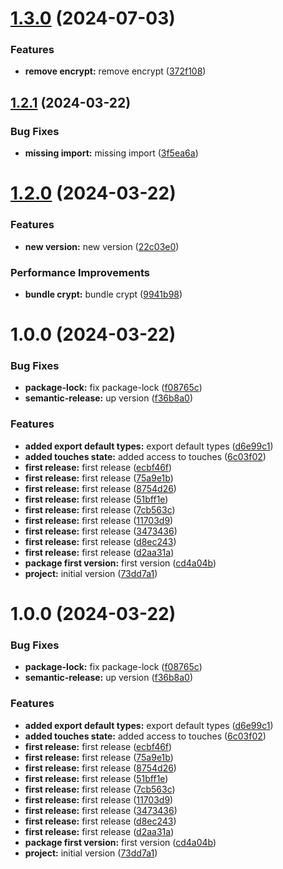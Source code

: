 # [1.3.0](https://github.com/resourge/vue3-use-authentication/compare/v1.2.1...v1.3.0) (2024-07-03)


### Features

* **remove encrypt:** remove encrypt ([372f108](https://github.com/resourge/vue3-use-authentication/commit/372f1080129f33012b0d39328b0350d873f31ec5))

## [1.2.1](https://github.com/resourge/vue3-use-authentication/compare/v1.2.0...v1.2.1) (2024-03-22)


### Bug Fixes

* **missing import:** missing import ([3f5ea6a](https://github.com/resourge/vue3-use-authentication/commit/3f5ea6a57fee117286864d9fc560d6f27f4a26a2))

# [1.2.0](https://github.com/resourge/vue3-use-authentication/compare/v1.1.2...v1.2.0) (2024-03-22)


### Features

* **new version:** new version ([22c03e0](https://github.com/resourge/vue3-use-authentication/commit/22c03e029c5b7cb2077217ec0c73ec53119dc9f4))


### Performance Improvements

* **bundle crypt:** bundle crypt ([9941b98](https://github.com/resourge/vue3-use-authentication/commit/9941b98387f67a1248e2c8a3a92e50048fbf1627))

# 1.0.0 (2024-03-22)


### Bug Fixes

* **package-lock:** fix package-lock ([f08765c](https://github.com/resourge/vue3-use-authentication/commit/f08765c2b37b3dae80c5b69a6613725815fa4b6b))
* **semantic-release:** up version ([f36b8a0](https://github.com/resourge/vue3-use-authentication/commit/f36b8a062f514f4fd647745a952694043fb3d87f))


### Features

* **added export default types:** export default types ([d6e99c1](https://github.com/resourge/vue3-use-authentication/commit/d6e99c1e6f8e0f9f453a3cf35e93637e5cf40c92))
* **added touches state:** added access to touches ([6c03f02](https://github.com/resourge/vue3-use-authentication/commit/6c03f025cd11b3665df9e08c26aa96ca331ec23a))
* **first release:** first release ([ecbf46f](https://github.com/resourge/vue3-use-authentication/commit/ecbf46f6371a858534ce049947d1af9524a9da10))
* **first release:** first release ([75a9e1b](https://github.com/resourge/vue3-use-authentication/commit/75a9e1ba58002705818aa6c30b1a31a704bbe1ec))
* **first release:** first release ([8754d26](https://github.com/resourge/vue3-use-authentication/commit/8754d264aa2d10b3ef7b4db487b829551b6924cb))
* **first release:** first release ([51bff1e](https://github.com/resourge/vue3-use-authentication/commit/51bff1e6229741b5c54ce3ecb31ff52ac1373a0a))
* **first release:** first release ([7cb563c](https://github.com/resourge/vue3-use-authentication/commit/7cb563cb9c1ff5e5921a38b5548dac8d213a797f))
* **first release:** first release ([11703d9](https://github.com/resourge/vue3-use-authentication/commit/11703d91272be5aeea2ff02d9f7a8e3070e13eba))
* **first release:** first release ([3473436](https://github.com/resourge/vue3-use-authentication/commit/34734368b83efa80612058de8a6b408c920dc6c8))
* **first release:** first release ([d8ec243](https://github.com/resourge/vue3-use-authentication/commit/d8ec243226740b96b1138d2b4782711f754dfb93))
* **first release:** first release ([d2aa31a](https://github.com/resourge/vue3-use-authentication/commit/d2aa31ac9f30c099174e7103ae589b2fdf2b45c8))
* **package first version:** first version ([cd4a04b](https://github.com/resourge/vue3-use-authentication/commit/cd4a04b90c0289067205aee9a4852eecc726062c))
* **project:** initial version ([73dd7a1](https://github.com/resourge/vue3-use-authentication/commit/73dd7a1fb4d2cc4d07d1c34e7d531574a355b46b))

# 1.0.0 (2024-03-22)


### Bug Fixes

* **package-lock:** fix package-lock ([f08765c](https://github.com/resourge/vue3-use-authentication/commit/f08765c2b37b3dae80c5b69a6613725815fa4b6b))
* **semantic-release:** up version ([f36b8a0](https://github.com/resourge/vue3-use-authentication/commit/f36b8a062f514f4fd647745a952694043fb3d87f))


### Features

* **added export default types:** export default types ([d6e99c1](https://github.com/resourge/vue3-use-authentication/commit/d6e99c1e6f8e0f9f453a3cf35e93637e5cf40c92))
* **added touches state:** added access to touches ([6c03f02](https://github.com/resourge/vue3-use-authentication/commit/6c03f025cd11b3665df9e08c26aa96ca331ec23a))
* **first release:** first release ([ecbf46f](https://github.com/resourge/vue3-use-authentication/commit/ecbf46f6371a858534ce049947d1af9524a9da10))
* **first release:** first release ([75a9e1b](https://github.com/resourge/vue3-use-authentication/commit/75a9e1ba58002705818aa6c30b1a31a704bbe1ec))
* **first release:** first release ([8754d26](https://github.com/resourge/vue3-use-authentication/commit/8754d264aa2d10b3ef7b4db487b829551b6924cb))
* **first release:** first release ([51bff1e](https://github.com/resourge/vue3-use-authentication/commit/51bff1e6229741b5c54ce3ecb31ff52ac1373a0a))
* **first release:** first release ([7cb563c](https://github.com/resourge/vue3-use-authentication/commit/7cb563cb9c1ff5e5921a38b5548dac8d213a797f))
* **first release:** first release ([11703d9](https://github.com/resourge/vue3-use-authentication/commit/11703d91272be5aeea2ff02d9f7a8e3070e13eba))
* **first release:** first release ([3473436](https://github.com/resourge/vue3-use-authentication/commit/34734368b83efa80612058de8a6b408c920dc6c8))
* **first release:** first release ([d8ec243](https://github.com/resourge/vue3-use-authentication/commit/d8ec243226740b96b1138d2b4782711f754dfb93))
* **first release:** first release ([d2aa31a](https://github.com/resourge/vue3-use-authentication/commit/d2aa31ac9f30c099174e7103ae589b2fdf2b45c8))
* **package first version:** first version ([cd4a04b](https://github.com/resourge/vue3-use-authentication/commit/cd4a04b90c0289067205aee9a4852eecc726062c))
* **project:** initial version ([73dd7a1](https://github.com/resourge/vue3-use-authentication/commit/73dd7a1fb4d2cc4d07d1c34e7d531574a355b46b))
